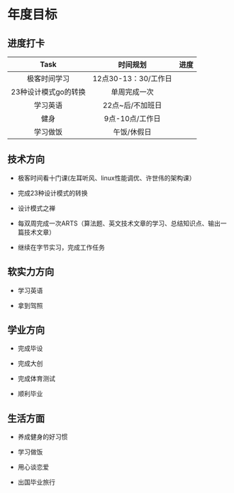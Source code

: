 # 年度目标

## 进度打卡
|Task | 时间规划|进度
| :----: | :----:| :----:|
|极客时间学习|12点30-13：30/工作日|
|23种设计模式go的转换|单周完成一次|
|学习英语|22点~后/不加班日|
|健身|9点-10点/工作日|
|学习做饭|午饭/休假日|


## 技术方向
- 极客时间看十门课(左耳听风、linux性能调优、许世伟的架构课）

- 完成23种设计模式的转换

- 设计模式之禅

- 每双周完成一次ARTS（算法题、英文技术文章的学习、总结知识点、输出一篇技术文章）

- 继续在字节实习，完成工作任务
## 软实力方向
- 学习英语

- 拿到驾照

## 学业方向
- 完成毕设 

- 完成大创

- 完成体育测试

- 顺利毕业
## 生活方面
- 养成健身的好习惯

- 学习做饭

- 用心谈恋爱

- 出国毕业旅行





